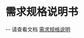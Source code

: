# 需求规格说明书
--
请查看文档 [需求规格说明](https://github.com/starpick/dashboard/blob/gh-pages/6_需求规格说明%20Requirement%20specification.md)
